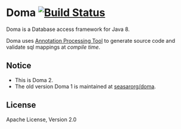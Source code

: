 Doma [![Build Status](https://travis-ci.org/domaframework/doma.png?branch=master)](https://travis-ci.org/domaframework/doma)
========================================

Doma is a Database access framework for Java 8. 

Doma uses [Annotation Processing Tool][apt] to generate source code and validate sql mappings at *compile time*.

Notice
--------

- This is Doma 2.
- The old version Doma 1  is maintained at [seasarorg/doma](https://github.com/seasarorg/doma). 

License
-------

Apache License, Version 2.0

  [apt]: http://docs.oracle.com/javase/6/docs/technotes/guides/apt/index.html
